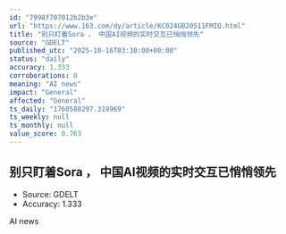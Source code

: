 ```yaml
---
id: "7998f707012b2b3e"
url: "https://www.163.com/dy/article/KC024GB20511FMIQ.html"
title: "别只盯着Sora ， 中国AI视频的实时交互已悄悄领先"
source: "GDELT"
published_utc: "2025-10-16T03:30:00+00:00"
status: "daily"
accuracy: 1.333
corroborations: 0
meaning: "AI news"
impact: "General"
affected: "General"
ts_daily: "1760588297.319969"
ts_weekly: null
ts_monthly: null
value_score: 0.763
---
```

## 别只盯着Sora ， 中国AI视频的实时交互已悄悄领先

- Source: GDELT
- Accuracy: 1.333

AI news
